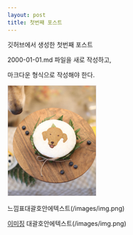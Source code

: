 ```yaml
---
layout: post
title: 첫번째 포스트
---
```


깃허브에서 생성한 첫번째 포스트

2000-01-01.md 파일을 새로 작성하고,

마크다운 형식으로 작성해야 한다.

![이미징](/images/img.png)

느낌표대괄호안에텍스트(/images/img.png)


[이미징](/images/img.png)
대괄호안에텍스트(/images/img.png)
